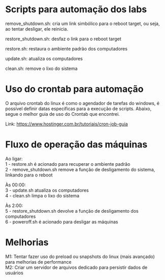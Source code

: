 # Scripts para automação dos labs

remove_shutdown.sh: cria um link simbólico para o reboot target, ou seja, ao tentar desligar, ele reinicia.

restore_shutdown.sh: desfaz o link para o reboot target

restore.sh: restaura o ambiente padrão dos computadores

update.sh: atualiza os computadores

clean.sh: remove o lixo do sistema

# Uso do crontab para automação

O arquivo crontab do linux é como o agendador de tarefas do windows, é possível definir datas específicas para a execução de scripts. Abaixo, segue o melhor guia de uso do Crontab que encontrei.

Link: https://www.hostinger.com.br/tutoriais/cron-job-guia

# Fluxo de operação das máquinas

Ao ligar:
<br>1 - restore.sh é acionado para recuperar o ambiente padrão
<br>2 - remove_shutdown.sh remove a função de desligamento do sistema, linkando para o reboot


Às 00:00:
<br>3 - update.sh atualiza os computadores
<br>4 - clean.sh limpa o lixo do sistema

Às 2:00:
<br>5 - restore_shutdown.sh devolve a função de desligamento dos computadores
<br>6 - poweroff.sh é acionado para desligar as máquinas

# Melhorias

M1: Tentar fazer uso do preload ou snapshots do linux (mais avançado) para melhorias de performance
<br>M2: Criar um servidor de arquivos dedicado para persistir dados de usuários